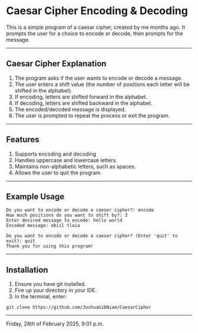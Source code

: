 # Caesar Cipher Encoding & Decoding

This is a simple program of a caesar cipher, created by me months ago.
It prompts the user for a choice to encode or decode, then prompts for 
the message.

---

## Caesar Cipher Explanation
1. The program asks if the user wants to encode or decode a message.
2. The user enters a shift value (the number of positions each letter 
will be shifted in the alphabet).
3. If encoding, letters are shifted forward in the alphabet.
4. If decoding, letters are shifted backward in the alphabet.
5. The encoded/decoded message is displayed.
6. The user is prompted to repeat the process or exit the program.

---

## Features
1. Supports encoding and decoding
2. Handles uppercase and lowercase letters.
3. Maintains non-alphabetic letters, such as spaces.
4. Allows the user to quit the program.

---
## Example Usage
```
Do you want to encode or decode a caeser cipher?: encode
How much positions do you want to shift by?: 3
Enter desired message to encode: hello world
Encoded message: ebiil tloia

Do you want to encode or decode a caeser cipher? (Enter 'quit' to exit): quit
Thank you for using this program!
```

---
## Installation

1. Ensure you have git installed.
2. Fire up your directory in your IDE.
3. In the terminal, enter:
```
git clone https://github.com/JoshuaGibNiam/CaesarCipher
```
---
Friday, 28th of February 2025, 9:01 p.m.
